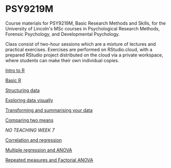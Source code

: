 # PSY9219M
Course materials for PSY9219M, Basic Research Methods and Skills, for the University of Lincoln's MSc courses in Psychological Research Methods, Forensic Psychology, and Developmental Psychology.

Class consist of two-hour sessions which are a mixture of lectures and practical exercises. Exercises are performed on RStudio.cloud, with a prepared RStudio project distributed on the cloud via a private workspace, where students can make their own individual copies.

[Intro to R](01-intro_xar.html)

[Basic R](Week-2---Basic_R.html)

[Structuring data](Week-3---More-on-Data.html)

[Exploring data visually](Week-4---Exploring-data-graphically.html)

[Transforming and summarising your data](Week-5---Import-and-wrangling.html)

[Comparing two means](Week-6---NHST-two-means.html)

*NO TEACHING WEEK 7*

[Correlation and regression](Week-8---Correlation-Regression.html)

[Multiple regression and ANOVA](Week-9---Multi-Regression-ANOVA.html)

[Repeated measures and Factorial ANOVA](Week-10-Repeated-and-Factorial-ANOVA.html)
